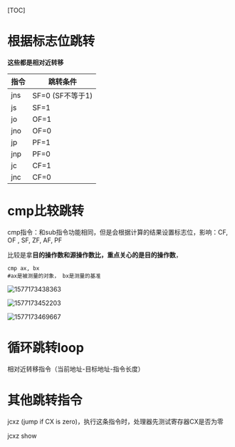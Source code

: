[TOC]



# 根据标志位跳转

**这些都是相对近转移**

| 指令 | 跳转条件         |
| ---- | ---------------- |
| jns  | SF=0 (SF不等于1) |
| js   | SF=1             |
| jo   | OF=1             |
| jno  | OF=0             |
| jp   | PF=1             |
| jnp  | PF=0             |
| jc   | CF=1             |
| jnc  | CF=0             |

# cmp比较跳转

cmp指令：和sub指令功能相同，但是会根据计算的结果设置标志位，影响：CF, OF , SF, ZF, AF, PF

比较是拿**目的操作数和源操作数比，重点关心的是目的操作数**，

```shell
cmp ax, bx  
#ax是被测量的对象， bx是测量的基准
```

![1577173438363](E:\git-workspace\note\images\linux\x86\1577173438363.png)

![1577173452203](E:\git-workspace\note\images\linux\x86\1577173452203.png)

![1577173469667](E:\git-workspace\note\images\linux\x86\1577173469667.png)

# 循环跳转loop

相对近转移指令（当前地址-目标地址-指令长度）

# 其他跳转指令

jcxz (jump if CX is zero)，执行这条指令时，处理器先测试寄存器CX是否为零

jcxz show 
